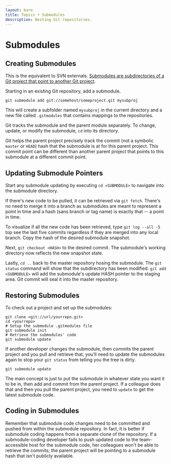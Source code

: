 ```yaml
---
layout: bare
title: Topics • Submodules
description: Nesting Git repositories.
---
```


# Submodules

## Creating Submodules
This is the equivalent to SVN externals. [Submodules are subdirectories of a Git project that point to another Git project](http://www.kernel.org/pub/software/scm/git/docs/git-submodule.html).

Starting in an existing Git repository, add a submodule.

    git submodule add git://somehost/someproject.git mysubproj

This will create a subfolder named `mysubproj` in the current directory and a new file called `.gitmodules` that contains mappings to the repositories.

Git tracks the submodule and the parent module separately. To change, update, or modify the submodule, `cd` into its directory.

Git helps the parent project precisely track the commit (not a symbolic `master` or `HEAD`) hash that the submodule is at for this parent project. This commit point can be different than another parent project that points to this submodule at a different commit point.


## Updating Submodule Pointers

Start any submodule updating by executing `cd <SUBMODULE>` to navigate into the submodule directory.

If there's new code to be pulled, it can be retrieved via `git fetch`. There's no need to merge it into a branch as submodules are meant to represent a point in time and a hash (sans branch or tag name) is exactly that -- a point in time.

To visualize if all the new code has been retrieved, type `git log --all -5` top see the last five commits regardless if they are merged into any local branch. Copy the hash of the desired submodule snapshot.

Next, `git checkout <HASH>` to the desired commit.  The submodule's working directory now reflects the new snapshot state.

Lastly, `cd ..` back to the master repository hosing the submodule. The `git status` command will show that the subdirectory has been modified. `git add <SUBMODULE>` will add the submodule's update HASH pointer to the staging area. Git commit will seal it into the master repository.


## Restoring Submodules

To check out a project and set up the submodules:

    git clone <git://url/yourrepo.git>
    cd <yourrepo>
    # Setup the submodule .gitmodules file
    git submodule init
    # Retrieve the submodules' code
    git submodule update
    
If another developer changes the submodule, then commits the parent project and you pull and retrieve that, you'll need to update the submodules again to stop your `git status` from telling you the tree is dirty.

    git submodule update

The main concept is just to put the submodule in whatever state you want it to be in, then add and commit from the parent project. If a colleague does that and then you pull the parent project, you need to `update` to get the latest submodule code.


## Coding in Submodules

Remember that submodule code changes need to be committed and pushed from within the submodule repository. In fact, it is better if submodule coding happens from a separate clone of the repository. If a submodule-coding developer fails to push updated code to the team-accessible host for the submodule code, her colleagues won't be able to retrieve the commits; the parent project will be pointing to a submodule hash that isn't publicly available.
